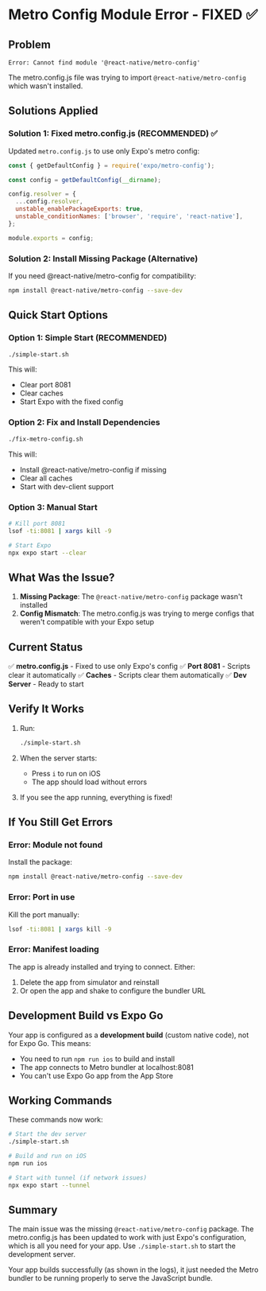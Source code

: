 # Metro Config Module Error - FIXED ✅

## Problem
```
Error: Cannot find module '@react-native/metro-config'
```

The metro.config.js file was trying to import `@react-native/metro-config` which wasn't installed.

## Solutions Applied

### Solution 1: Fixed metro.config.js (RECOMMENDED) ✅
Updated `metro.config.js` to use only Expo's metro config:

```javascript
const { getDefaultConfig } = require('expo/metro-config');

const config = getDefaultConfig(__dirname);

config.resolver = {
  ...config.resolver,
  unstable_enablePackageExports: true,
  unstable_conditionNames: ['browser', 'require', 'react-native'],
};

module.exports = config;
```

### Solution 2: Install Missing Package (Alternative)
If you need @react-native/metro-config for compatibility:

```bash
npm install @react-native/metro-config --save-dev
```

## Quick Start Options

### Option 1: Simple Start (RECOMMENDED)
```bash
./simple-start.sh
```
This will:
- Clear port 8081
- Clear caches
- Start Expo with the fixed config

### Option 2: Fix and Install Dependencies
```bash
./fix-metro-config.sh
```
This will:
- Install @react-native/metro-config if missing
- Clear all caches
- Start with dev-client support

### Option 3: Manual Start
```bash
# Kill port 8081
lsof -ti:8081 | xargs kill -9

# Start Expo
npx expo start --clear
```

## What Was the Issue?

1. **Missing Package**: The `@react-native/metro-config` package wasn't installed
2. **Config Mismatch**: The metro.config.js was trying to merge configs that weren't compatible with your Expo setup

## Current Status

✅ **metro.config.js** - Fixed to use only Expo's config
✅ **Port 8081** - Scripts clear it automatically
✅ **Caches** - Scripts clear them automatically
✅ **Dev Server** - Ready to start

## Verify It Works

1. Run:
   ```bash
   ./simple-start.sh
   ```

2. When the server starts:
   - Press `i` to run on iOS
   - The app should load without errors

3. If you see the app running, everything is fixed!

## If You Still Get Errors

### Error: Module not found
Install the package:
```bash
npm install @react-native/metro-config --save-dev
```

### Error: Port in use
Kill the port manually:
```bash
lsof -ti:8081 | xargs kill -9
```

### Error: Manifest loading
The app is already installed and trying to connect. Either:
1. Delete the app from simulator and reinstall
2. Or open the app and shake to configure the bundler URL

## Development Build vs Expo Go

Your app is configured as a **development build** (custom native code), not for Expo Go. This means:
- You need to run `npm run ios` to build and install
- The app connects to Metro bundler at localhost:8081
- You can't use Expo Go app from the App Store

## Working Commands

These commands now work:
```bash
# Start the dev server
./simple-start.sh

# Build and run on iOS
npm run ios

# Start with tunnel (if network issues)
npx expo start --tunnel
```

## Summary

The main issue was the missing `@react-native/metro-config` package. The metro.config.js has been updated to work with just Expo's configuration, which is all you need for your app. Use `./simple-start.sh` to start the development server.

Your app builds successfully (as shown in the logs), it just needed the Metro bundler to be running properly to serve the JavaScript bundle.